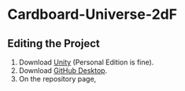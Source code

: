 # Cardboard-Universe-2dF
## Editing the Project
1. Download [Unity](https://unity3d.com/) (Personal Edition is fine).
2. Download [GitHub Desktop](https://desktop.github.com/).
3. On the repository page, 
